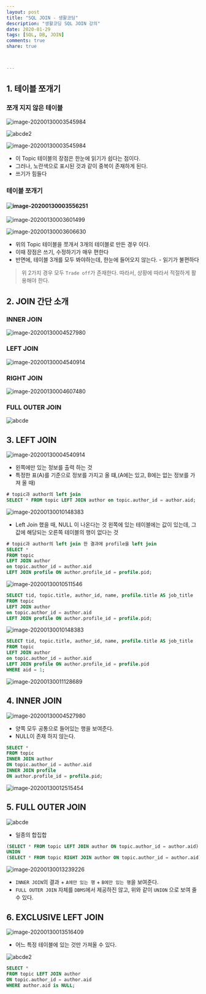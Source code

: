 ```yaml
---
layout: post
title: "SQL JOIN - 생활코딩"
description: "생활코딩 SQL JOIN 강의"
date: 2020-01-29
tags: [SQL, DB, JOIN]
comments: true
share: true



---
```




## 1. 테이블 쪼개기

### 쪼개 지지 않은 테이블

![image-20200130003545984](/images/abcde.png)

![abcde2](/images/abcde2.png)



![image-20200130003545984](/images/image-20200130003545984.png)
* 이 Topic 테이블의 장점은 한눈에 읽기가 쉽다는 점이다.
* 그러나, 노란색으로 표시된 것과 같이 중복이 존재하게 된다.
* 쓰기가 힘들다



### 테이블 쪼개기

#### ![image-20200130003556251](/images/image-20200130003556251.png)

![image-20200130003601499](/images/image-20200130003601499.png)

![image-20200130003606630](/images/image-20200130003606630.png)



* 위의 Topic 테이블을 쪼개서 3개의 테이블로 만든 경우 이다.
* 이때 장점은 쓰기, 수정하기가 매우 편한다
* 반면에, 테이블 3개를 모두 봐야하는데, 한눈에 들어오지 않는다. - 읽기가 불편하다



> 위 2가지 경우 모두 `Trade off`가 존재한다. 따라서, 상황에 따라서 적절하게 활용해야 한다.



## 2. JOIN 간단 소개

### INNER JOIN

![image-20200130004527980](/images/image-20200130004527980.png)



### LEFT JOIN

![image-20200130004540914](/images/image-20200130004540914.png)



### RIGHT JOIN

![image-20200130004607480](/images/image-20200130004607480.png)



### FULL OUTER JOIN

![abcde](/images/abcde.png)



## 3. LEFT JOIN

![image-20200130004540914](/images/image-20200130004540914.png)

* 왼쪽에만 있는 정보를 출력 하는 것
* 특정한 표(A)를 기준으로 정보를 가지고 올 떄,(A에는 있고, B에는 없는 정보를 가져 올 때)



```SQL
# topic과 author의 left join
SELECT * FROM topic LEFT JOIN author on topic.author_id = author.aid;
```

![image-20200130010148383](/images/image-20200130010148383.png)

* Left Join 했을 때, NULL 이 나온다는 것 왼쪽에 있는 테이블에는 값이 있는데, 그 값에 해당되는 오른쪽 테이블의 행이 없다는 것



```sql
# topic과 author의 left join 한 결과에 profile을 left join
SELECT * 
FROM topic 
LEFT JOIN author 
on topic.author_id = author.aid 
LEFT JOIN profile ON author.profile_id = profile.pid;
```

![image-20200130010511546](/images/image-20200130010511546.png)



```sql
SELECT tid, topic.title, author_id, name, profile.title AS job_title
FROM topic 
LEFT JOIN author 
on topic.author_id = author.aid 
LEFT JOIN profile ON author.profile_id = profile.pid;
```

![image-20200130010148383](/images/image-20200130010148383.png)



```sql
SELECT tid, topic.title, author_id, name, profile.title AS job_title
FROM topic 
LEFT JOIN author 
on topic.author_id = author.aid 
LEFT JOIN profile ON author.profile_id = profile.pid
WHERE aid = 1;
```

![image-20200130011128689](/images/image-20200130011128689.png)



## 4. INNER JOIN

![image-20200130004527980](/images/image-20200130004527980.png)

* 양쪽 모두 공통으로 들어있는 행을 보여준다.
* NULL이 존재 하지 않는다.



```sql
SELECT * 
FROM topic 
INNER JOIN author 
ON topic.author_id = author.aid
INNER JOIN profile
ON author.profile_id = profile.pid;
```

![image-20200130012515454](/images/image-20200130012515454.png)



## 5. FULL OUTER JOIN

![abcde](/images/abcde.png)

* 일종의 합집합



```sql
(SELECT * FROM topic LEFT JOIN author ON topic.author_id = author.aid) 
UNION 
(SELECT * FROM topic RIGHT JOIN author ON topic.author_id = author.aid)
```

![image-20200130013239226](/images/image-20200130013239226.png)

* `INNER JOIN`의 결과 + `A에만 있는 행` + `B에만 있는 행`을 보여준다.
* `FULL OUTER JOIN` 자체를 `DBMS`에서 제공하진 않고, 위와 같이 `UNION` 으로 보여 줄 수 있다.



## 6. EXCLUSIVE LEFT JOIN

![image-20200130013516409](/images/image-20200130013516409.png)

* 어느 특정 테이블에 있는 것만 가져올 수 있다.



![abcde2](/images/abcde2.png)

````sql
SELECT * 
FROM topic LEFT JOIN author 
ON topic.author_id = author.aid 
WHERE author.aid is NULL;
````

